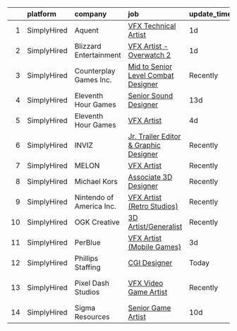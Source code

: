 

|    | platform    | company                  | job                                                                                                                                            | update_time   | location                    |
|---:|:------------|:-------------------------|:-----------------------------------------------------------------------------------------------------------------------------------------------|:--------------|:----------------------------|
|  1 | SimplyHired | Aquent                   | [VFX Technical Artist](https://www.simplyhired.com/job/kHuIeMbxpfjnvenBo1u65V1MvdybfvAmeUsuNg1TgTAp-rbzGHjDzA?q=vfx+designer)                  | 1d            | Remote                      |
|  2 | SimplyHired | Blizzard Entertainment   | [VFX Artist - Overwatch 2](https://www.simplyhired.com/job/SpWEwtdTOqjoKcfKhb9VP7WFjh0n2blJsufC7u4_uZl_4nNxOv6NdA?q=vfx+designer)              | 1d            | Irvine, CA                  |
|  3 | SimplyHired | Counterplay Games Inc.   | [Mid to Senior Level Combat Designer](https://www.simplyhired.com/job/58XCqYCs9S-J_ODQ5CnDlJsdnVZ3-AqKVp_zcJtA6cHx5NL_prN7pw?q=vfx+designer)   | Recently      | Remote                      |
|  4 | SimplyHired | Eleventh Hour Games      | [Senior Sound Designer](https://www.simplyhired.com/job/m3fXMhDWw3f_NUpsSVugSZRrdJsTe_r_DnHoundeoevw8Rm8xIgvjA?q=vfx+designer)                 | 13d           | Austin, TX                  |
|  5 | SimplyHired | Eleventh Hour Games      | [VFX Artist](https://www.simplyhired.com/job/1tgbaJezyM7TP2elBOtX_Y38Kc1HAzwui5q9KpJhp4nV6q0zzW6gqg?q=vfx+designer)                            | 4d            | Austin, TX                  |
|  6 | SimplyHired | INVIZ                    | [Jr. Trailer Editor & Graphic Designer](https://www.simplyhired.com/job/9yEFOBQV0jTq0RL8qPifkKCfvZHI4WwRlAkYRxaEsLGZTdVYl_z0BQ?q=vfx+designer) | Recently      | Santa Monica, CA            |
|  7 | SimplyHired | MELON                    | [VFX Artist](https://www.simplyhired.com/job/ZlE6DoZZAGwjx-hb7jgq6mKOFJ4o2BbCOFV1LhCs82cHd8MZB_5hqw?q=vfx+designer)                            | Recently      | Remote                      |
|  8 | SimplyHired | Michael Kors             | [Associate 3D Designer](https://www.simplyhired.com/job/oA5-Lek-2uaRW8S5NCvg1zEbTmPPs4tIDzKgBrrj6sHKbBi7xZyYOA?q=vfx+designer)                 | Recently      | New York, NY                |
|  9 | SimplyHired | Nintendo of America Inc. | [VFX Artist (Retro Studios)](https://www.simplyhired.com/job/68cBZ4AnaX3uJLP_81lfn13A6t8yKts3xr2qIByoC9NGhqKEGg7RRg?q=vfx+designer)            | Recently      | Austin, TX                  |
| 10 | SimplyHired | OGK Creative             | [3D Artist/Generalist](https://www.simplyhired.com/job/WjHKspPNcB-YwPtl33WwBlolfIJPtPyA3Fpy0_p7kntHmKFcTrKitw?q=vfx+designer)                  | Recently      | Delray Beach, FL            |
| 11 | SimplyHired | PerBlue                  | [VFX Artist (Mobile Games)](https://www.simplyhired.com/job/3w3IWbUPo8LEhKh4_E9Ae6lM_iQHHEbkSUEhpCsZcIPzqByS9ZSPUw?q=vfx+designer)             | 3d            | Madison, WI                 |
| 12 | SimplyHired | Phillips Staffing        | [CGI Designer](https://www.simplyhired.com/job/PiAyJlOPkDDt_rNAsU_6STNx4-BI3L1Cn2Xm-_HrAkFD2O4GMhIxNA?q=vfx+designer)                          | Today         | Remote                      |
| 13 | SimplyHired | Pixel Dash Studios       | [VFX Video Game Artist](https://www.simplyhired.com/job/vG2zCEi78CgoMycIZX3tR4fYfiIUn2nEqEKyl03CEmMzpAiYUS4Dzw?q=vfx+designer)                 | Recently      | Shreveport, LA +3 locations |
| 14 | SimplyHired | Sigma Resources          | [Senior Game Artist](https://www.simplyhired.com/job/dTjtz4SbZdH1kU6eW50uqwMvSWKP9-fqjeWPphp6LOfQKu41w3UKkQ?q=vfx+designer)                    | 10d           | Pittsburgh, PA              |